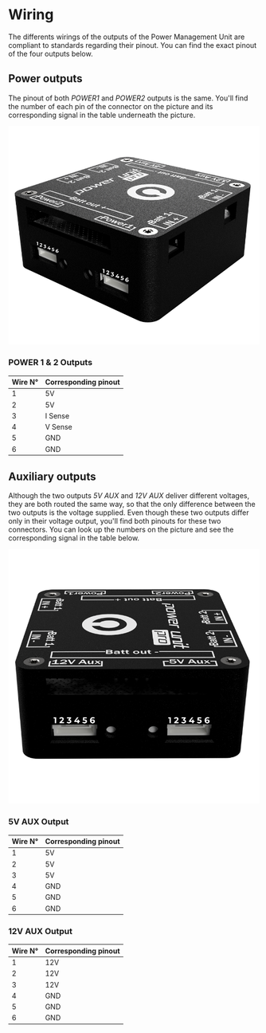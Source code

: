 # Wiring

The differents wirings of the outputs of the Power Management Unit are compliant to standards regarding their pinout. You can find the exact pinout of the four outputs below.

## Power outputs

The pinout of both _POWER1_ and _POWER2_ outputs is the same. You'll find the number of each pin of the connector on the picture and its corresponding signal in the table underneath the picture.

![](.gitbook/assets/pmuwir2.png)

### POWER 1 & 2 Outputs

| Wire N° | Corresponding pinout |
| :--- | :--- |
| 1 | 5V |
| 2 | 5V |
| 3 | I Sense |
| 4 | V Sense |
| 5 | GND |
| 6 | GND |

## Auxiliary outputs

Although the two outputs _5V AUX_ and _12V AUX_ deliver different voltages, they are both routed the same way, so that the only difference between the two outputs is the voltage supplied. Even though these two outputs differ only in their voltage output, you'll find both pinouts for these two connectors. You can look up the numbers on the picture and see the corresponding signal in the table below.

![](.gitbook/assets/pmuwir1.png)

### 5V AUX Output

| Wire N° | Corresponding pinout |
| :--- | :--- |
| 1 | 5V |
| 2 | 5V |
| 3 | 5V |
| 4 | GND |
| 5 | GND |
| 6 | GND |

### 12V AUX Output

| Wire N° | Corresponding pinout |
| :--- | :--- |
| 1 | 12V |
| 2 | 12V |
| 3 | 12V |
| 4 | GND |
| 5 | GND |
| 6 | GND |

